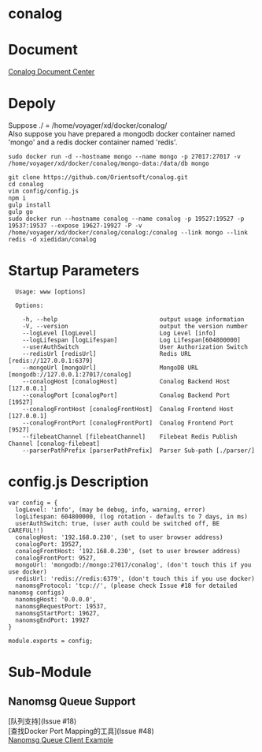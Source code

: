 # conalog
# Document
[Conalog Document Center](https://orientsoft.github.io/conalog-doc/)  
# Depoly
Suppose ./ = /home/voyager/xd/docker/conalog/  
Also suppose you have prepared a mongodb docker container named 'mongo' and a redis docker container named 'redis'.  
```
sudo docker run -d --hostname mongo --name mongo -p 27017:27017 -v /home/voyager/xd/docker/conalog/mongo-data:/data/db mongo
```
```  
git clone https://github.com/Orientsoft/conalog.git  
cd conalog  
vim config/config.js  
npm i  
gulp install  
gulp go  
sudo docker run --hostname conalog --name conalog -p 19527:19527 -p 19537:19537 --expose 19627-19927 -P -v /home/voyager/xd/docker/conalog/conalog:/conalog --link mongo --link redis -d xiedidan/conalog
```  
# Startup Parameters  
```  
  Usage: www [options]

  Options:

    -h, --help                             output usage information
    -V, --version                          output the version number
    --logLevel [logLevel]                  Log Level [info]
    --logLifespan [logLifespan]            Log Lifespan[604800000]
    --userAuthSwitch                       User Authorization Switch
    --redisUrl [redisUrl]                  Redis URL [redis://127.0.0.1:6379]
    --mongoUrl [mongoUrl]                  MongoDB URL [mongodb://127.0.0.1:27017/conalog]
    --conalogHost [conalogHost]            Conalog Backend Host [127.0.0.1]
    --conalogPort [conalogPort]            Conalog Backend Port [19527]
    --conalogFrontHost [conalogFrontHost]  Conalog Frontend Host [127.0.0.1]
    --conalogFrontPort [conalogFrontPort]  Conalog Frontend Port [9527]
    --filebeatChannel [filebeatChannel]    Filebeat Redis Publish Channel [conalog-filebeat]
    --parserPathPrefix [parserPathPrefix]  Parser Sub-path [./parser/]
```  
# config.js Description
```  
var config = {
  logLevel: 'info', (may be debug, info, warning, error)
  logLifespan: 604800000, (log rotation - defaults to 7 days, in ms)
  userAuthSwitch: true, (user auth could be switched off, BE CAREFUL!!)
  conalogHost: '192.168.0.230', (set to user browser address)
  conalogPort: 19527,
  conalogFrontHost: '192.168.0.230', (set to user browser address)
  conalogFrontPort: 9527,
  mongoUrl: 'mongodb://mongo:27017/conalog', (don't touch this if you use docker)
  redisUrl: 'redis://redis:6379', (don't touch this if you use docker)
  nanomsgProtocol: 'tcp://', (please check Issue #18 for detailed nanomsg configs)
  nanomsgHost: '0.0.0.0',
  nanomsgRequestPort: 19537,
  nanomsgStartPort: 19627,
  nanomsgEndPort: 19927
}

module.exports = config;
```  
# Sub-Module  
## Nanomsg Queue Support  
[队列支持](Issue #18)  
[查找Docker Port Mapping的工具](Issue #48)  
[Nanomsg Queue Client Example](https://github.com/Orientsoft/conalog/wiki/Nanomsg-Queue-Client-Example)  

